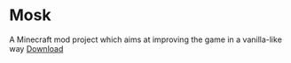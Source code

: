 # Mosk
A Minecraft mod project which aims at improving the game in a vanilla-like way
[Download](https://www.GitHub.com/just_a-mango/mosk/actions)
